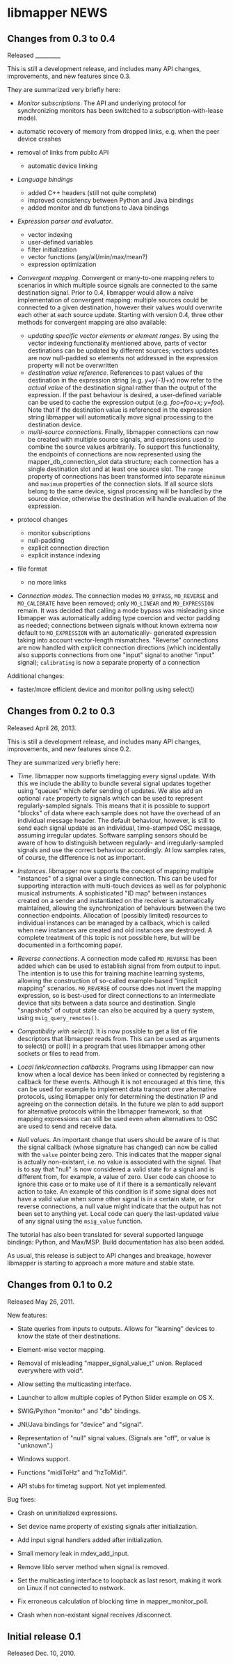 
# libmapper NEWS

Changes from 0.3 to 0.4
-----------------------
Released _________

This is still a development release, and includes many API changes,
improvements, and new features since 0.3.

They are summarized very briefly here:

  * _Monitor subscriptions_. The API and underlying protocol for
  synchronizing monitors has been switched to a subscription-with-lease
  model.
  * automatic recovery of memory from dropped links, e.g. when the peer device crashes
  * removal of links from public API
    * automatic device linking
  * _Language bindings_
    * added C++ headers (still not quite complete)
    * improved consistency between Python and Java bindings
    * added monitor and db functions to Java bindings
  * _Expression parser and evaluator_.
    * vector indexing
    * user-defined variables
    * filter initialization
    * vector functions (any/all/min/max/mean?)
    * expression optimization
  * _Convergent mapping_. Convergent or many-to-one mapping refers to
  scenarios in which multiple source signals are connected to the same
  destination signal. Prior to 0.4, libmapper would allow a naïve
  implementation of convergent mapping: multiple sources could be
  connected to a given destination, however their values would overwrite
  each other at each source update. Starting with version 0.4, three
  other methods for convergent mapping are also available:
    * _updating specific vector elements or element ranges_. By using
    the vector indexing functionality mentioned above, parts of vector
    destinations can be updated by different sources; vectors updates
    are now null-padded so elements not addressed in the expression
    property will not be overwritten
    * _destination value reference_. References to past values of the
    destination in the expression string (e.g. _y=y{-1}+x_) now refer
    to the _actual value_ of the destination signal rather than the
    output of the expression. If the past behaviour is desired, a
    user-defined variable can be used to cache the expression output
    (e.g. _foo=foo+x; y=foo_). Note that if the destination value
    is referenced in the expression string libmapper will automatically
    move signal processing to the destination device.
    * _multi-source connections_. Finally, libmapper connections can
    now be created with multiple source signals, and expressions used
    to combine the source values arbitrarily. To support this
    functionality, the endpoints of connections are now represented
    using the mapper_db_connection_slot data structure; each connection
    has a single destination slot and at least one source slot. The
    `range` property of connections has been transformed into separate
    `minimum` and `maximum` properties of the connection slots. If all
    source slots belong to the same device, signal processing will be
    handled by the source device, otherwise the destination will handle
    evaluation of the expression.

  * protocol changes
    * monitor subscriptions
    * null-padding
    * explicit connection direction
    * explicit instance indexing
  * file format
    * no more links
  * _Connection modes_. The connection modes `MO_BYPASS`, `MO_REVERSE`
  and `MO_CALIBRATE` have been removed; only `MO_LINEAR` and
  `MO_EXPRESSION` remain. It was decided that calling a mode bypass
  was misleading since libmapper was automatically adding type coercion
  and vector padding as needed; connections between signals without
  known extrema now default to `MO_EXPRESSION` with an automatically-
  generated expression taking into account vector-length mismatches.
  "Reverse" connections are now handled with explicit connection
  directions (which incidentally also supports connections from one
  "input" signal to another "input" signal); `calibrating` is now a
  separate property of a connection

Additional changes:

  * faster/more efficient device and monitor polling using select()

Changes from 0.2 to 0.3
-----------------------

Released April 26, 2013.

This is still a development release, and includes many API changes,
improvements, and new features since 0.2.

They are summarized very briefly here:

  * _Time._ libmapper now supports timetagging every signal update.  With
    this we include the ability to bundle several signal updates
    together using "queues" which defer sending of updates.  We also
    add an optional `rate` property to signals which can be used to
    represent regularly-sampled signals.  This means that it is
    possible to support "blocks" of data where each sample does not
    have the overhead of an individual message header.  The default
    behaviour, however, is still to send each signal update as an
    individual, time-stamped OSC message, assuming irregular updates.
    Software sampling sensors should be aware of how to distinguish
    between regularly- and irregularly-sampled signals and use the
    correct behaviour accordingly.  At low samples rates, of course,
    the difference is not as important.

  * _Instances._  libmapper now supports the concept of mapping multiple
    "instances" of a signal over a single connection.  This can be
    used for supporting interaction with multi-touch devices as well
    as for polyphonic musical instruments.  A sophisticated "ID map"
    between instances created on a sender and instantiated on the
    receiver is automatically maintained, allowing the synchronization
    of behaviours between the two connection endpoints.  Allocation of
    (possibly limited) resources to individual instances can be
    managed by a callback, which is called when new instances are
    created and old instances are destroyed.  A complete treatment of
    this topic is not possible here, but will be documented in a
    forthcoming paper.

  * _Reverse connections._ A connection mode called `MO_REVERSE` has
    been added which can be used to establish signal from from output
    to input.  The intention is to use this for training machine
    learning systems, allowing the construction of so-called
    example-based "implicit mapping" scenarios.  `MO_REVERSE` of
    course does not invert the mapping expression, so is best-used for
    direct connections to an intermediate device that sits between a
    data source and destination.  Single "snapshots" of output state
    can also be acquired by a query system, using
    `msig_query_remotes()`.

  * _Compatibility with select()._  It is now possible to get a list of
    file descriptors that libmapper reads from.  This can be used as
    arguments to select() or poll() in a program that uses libmapper
    among other sockets or files to read from.

  * _Local link/connection callbacks._ Programs using libmapper can
    now know when a local device has been linked or connected by
    registering a callback for these events.  Although it is not
    encouraged at this time, this can be used for example to implement
    data transport over alternative protocols, using libmapper only
    for determining the destination IP and agreeing on the connection
    details.  In the future we plan to add support for alternative
    protocols within the libmapper framework, so that mapping
    expressions can still be used even when alternatives to OSC are
    used to send and receive data.

  * _Null values._ An important change that users should be aware of
    is that the signal callback (whose signature has changed) can now
    be called with the `value` pointer being zero.  This indicates
    that the mapper signal is actually non-existant, i.e. no value is
    associated with the signal.  That is to say that "null" is now
    considered a valid state for a signal and is different from, for
    example, a value of zero.  User code can choose to ignore this
    case or to make use of it if there is a semantically relevant
    action to take.  An example of this condition is if some signal
    does not have a valid value when some other signal is in a certain
    state, or for reverse connections, a null value might indicate
    that the output has not been set to anything yet.  Local code can
    query the last-updated value of any signal using the `msig_value`
    function.

The tutorial has also been translated for several supported language
bindings: Python, and Max/MSP.  Build documentation has also been
added.

As usual, this release is subject to API changes and breakage, however
libmapper is starting to approach a more mature and stable state.



Changes from 0.1 to 0.2
-----------------------

Released May 26, 2011.

New features:

- State queries from inputs to outputs.  Allows for "learning" devices
  to know the state of their destinations.

- Element-wise vector mapping.

- Removal of misleading "mapper_signal_value_t" union.  Replaced
  everywhere with void*.

- Allow setting the multicasting interface.

- Launcher to allow multiple copies of Python Slider example on OS X.

- SWIG/Python "monitor" and "db" bindings.

- JNI/Java bindings for "device" and "signal".

- Representation of "null" signal values.  (Signals are "off", or
  value is "unknown".)

- Windows support.

- Functions "midiToHz" and "hzToMidi".

- API stubs for timetag support.  Not yet implemented.

Bug fixes:

- Crash on uninitialized expressions.

- Set device name property of existing signals after initialization.

- Add input signal handlers added after initialization.

- Small memory leak in mdev_add_input.

- Remove liblo server method when signal is removed.

- Set the multicasting interface to loopback as last resort, making it
  work on Linux if not connected to network.

- Fix erroneous calculation of blocking time in mapper_monitor_poll.

- Crash when non-existant signal receives /disconnect.

Initial release 0.1 
-------------------

Released Dec. 10, 2010.
